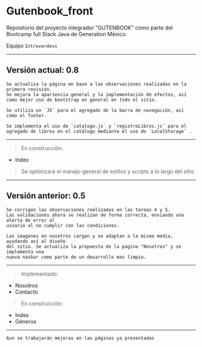 # Gutenbook_front
Repositorio del proyecto integrador "GUTENBOOK" como parte del Bootcamp full Stack Java de Generation México.

Equipo `Introverdevs`

---

## Versión actual: 0.8

```
Se actualiza la página en base a las observaciones realizadas en la primera revisión.
Se mejora la apariencia general y la implementación de efectos, así como mejor uso de bootstrap en general en todo el sitio.

Se utiliza un `JS` para el agregado de la barra de navegación, así como el footer.

Se implementa el uso de `catalogo.js` y `registroLibros.js` para el agregado de libros en el catálogo mediante el uso de `LocalStorage` .

```
---

> En construcción:

* Index

> Se optimizará el manejo general de estilos y scripts a lo largo del sitio.





---

## Versión anterior: 0.5

```
Se corrigen las observaciones realizadas en las tareas 4 y 5.
Las validaciones ahora se realizan de forma correcta, enviando una alerta de error al
usuario al no cumplir con las condiciones.

Las imagenes en nosotros cargan y se adaptan a la misma media, ayudando así al diseño
del sitio. Se actualiza la propuesta de la pagina "Nosotros" y se implementa una
nueva navbar como parte de un desarrollo mas limpio.
```

---

> Implementado:

* Nosotros
* Contacto

> En construcción:

* Index
* Géneros

---

`Aun se trabajarán mejoras en las páginas ya presentadas`


